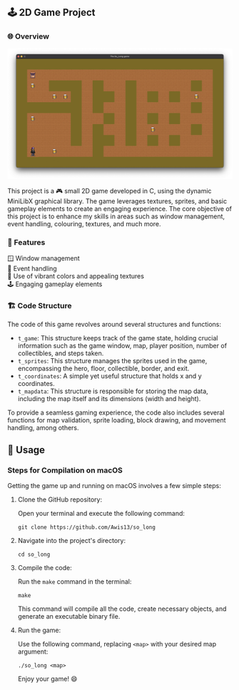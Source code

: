 ## 🕹️ 2D Game Project

### 🌐 Overview
![game](so_long.png)

This project is a 🎮 small 2D game developed in C, using the dynamic MiniLibX graphical library. The game leverages textures, sprites, and basic gameplay elements to create an engaging experience. The core objective of this project is to enhance my skills in areas such as window management, event handling, colouring, textures, and much more.

### 🌟 Features

🪟 Window management  
📝 Event handling  
🎨 Use of vibrant colors and appealing textures  
🕹️ Engaging gameplay elements  

### 🏗️ Code Structure

The code of this game revolves around several structures and functions:

- `t_game`: This structure keeps track of the game state, holding crucial information such as the game window, map, player position, number of collectibles, and steps taken.
- `t_sprites`: This structure manages the sprites used in the game, encompassing the hero, floor, collectible, border, and exit.
- `t_coordinates`: A simple yet useful structure that holds x and y coordinates.
- `t_mapdata`: This structure is responsible for storing the map data, including the map itself and its dimensions (width and height).

To provide a seamless gaming experience, the code also includes several functions for map validation, sprite loading, block drawing, and movement handling, among others.

## 🔧 Usage

### Steps for Compilation on macOS

Getting the game up and running on macOS involves a few simple steps:

1. Clone the GitHub repository:

    Open your terminal and execute the following command:

    ```
    git clone https://github.com/Awis13/so_long
    ```

2. Navigate into the project's directory:

    ```
    cd so_long
    ```

3. Compile the code:

    Run the `make` command in the terminal:

    ```
    make
    ```

    This command will compile all the code, create necessary objects, and generate an executable binary file.

4. Run the game:

    Use the following command, replacing `<map>` with your desired map argument:

    ```
    ./so_long <map>
    ```

    Enjoy your game! 😄

